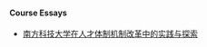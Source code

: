 #### Course Essays
- [南方科技大学在人才体制机制改革中的实践与探索](https://mp.weixin.qq.com/s/uY51jHHqWiMn3meMQ_faUg)<br>




